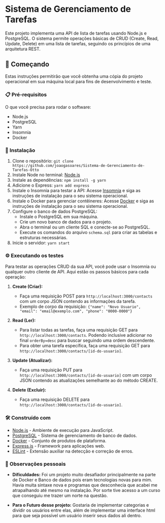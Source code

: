 
# Sistema de Gerenciamento de Tarefas

Este projeto implementa uma API de lista de tarefas usando Node.js e PostgreSQL. O sistema permite operações básicas de CRUD (Create, Read, Update, Delete) em uma lista de tarefas, seguindo os princípios de uma arquitetura REST.

## 🚀 Começando

Estas instruções permitirão que você obtenha uma cópia do projeto operacional em sua máquina local para fins de desenvolvimento e teste.

### 📋 Pré-requisitos

O que você precisa para rodar o software:
- Node.js
- PostgreSQL
- Yarn
- Insomnia
- Docker

### 🔧 Instalação

1. Clone o repositório:
   `git clone https://github.com/joaogasoares/Sistema-de-Gerenciamento-de-Tarefas-Otto`
2. Instale Node no terminal:
   [Node.js](https://nodejs.org/en/)
3. Instale as dependências:
   `npm install -g yarn`
4. Adicione o Express:
   `yarn add express`
5. Instale o Insomnia para testar a API:
   Acesse [Insomnia](https://insomnia.rest/download) e siga as instruções de instalação para o seu sistema operacional.
6. Instale o Docker para gerenciar contêineres:
   Acesse [Docker](https://www.docker.com/products/docker-desktop) e siga as instruções de instalação para o seu sistema operacional.
7. Configure o banco de dados PostgreSQL:
   - Instale o PostgreSQL em sua máquina.
   - Crie um novo banco de dados para o projeto.
   - Abra o terminal ou um cliente SQL e conecte-se ao PostgreSQL.
   - Execute os comandos do arquivo `schema.sql` para criar as tabelas e estruturas necessárias.
8. Inicie o servidor:
   `yarn start`

### ⚙️ Executando os testes

Para testar as operações CRUD da sua API, você pode usar o Insomnia ou qualquer outro cliente de API. Aqui estão os passos básicos para cada operação:

1. **Create (Criar):**
   - Faça uma requisição POST para `http://localhost:3000/contacts` com um corpo JSON contendo as informações da tarefa.
   - Exemplo de corpo da requisição: `{"name": "Novo Usuario", "email": "email@exemplo.com", "phone": "0000-0000"}`

2. **Read (Ler):**
   - Para listar todas as tarefas, faça uma requisição GET para `http://localhost:3000/contacts`. Podendo inclusive adicionar no final `orderBy=desc` para buscar seguindo uma ordem descendente.
   - Para obter uma tarefa específica, faça uma requisição GET para `http://localhost:3000/contacts/[id-do-usuario]`.

3. **Update (Atualizar):**
   - Faça uma requisição PUT para `http://localhost:3000/contacts/[id-do-usuario]` com um corpo JSON contendo as atualizações semelhante ao do método CREATE.

4. **Delete (Excluir):**
   - Faça uma requisição DELETE para `http://localhost:3000/contacts/[id-do-usuario]`.

### 🛠️ Construído com

- [Node.js](https://nodejs.org/) - Ambiente de execução para JavaScript.
- [PostgreSQL](https://www.postgresql.org/) - Sistema de gerenciamento de banco de dados.
- [Docker](https://www.docker.com/) - Conjunto de produtos de plataforma.
- [Express.js](https://expressjs.com/) - Framework para aplicações web.
- [ESLint](https://marketplace.visualstudio.com/items?itemName=dbaeumer.vscode-eslint) - Extensão auxiliar na detecção e correção de erros.

### 🤔 Observações pessoais

- **Dificuldades:** Foi um projeto muito desafiador principalmente na parte de Docker e Banco de dados pois eram tecnologias novas para mim. Havia muita sintaxe nova e programas que desconhecia que acabei me atrapalhando até mesmo na instalação. Por sorte tive acesso a um curso que conseguiu me trazer um norte na questão.

- **Para o Futuro desse projeto:** Gostaria de implementar categorias e dividir os usuários entre elas, além de implementar uma interface html para que seja possível um usuário inserir seus dados ali dentro.
